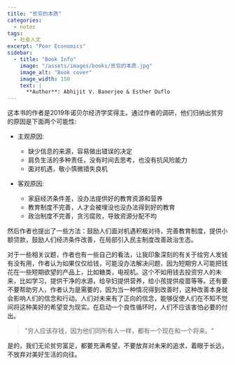 ```yaml
---
title: "贫穷的本质"
categories:
  - notes
tags:
  - 社会人文
excerpt: "Poor Economics"
sidebar:
  - title: "Book Info"
    image: "/assets/images/books/贫穷的本质.jpg"
    image_alt: "Book cover"
    image_width: 150
    text: |
      **Author**: Abhijit V. Banerjee & Esther Duflo
---
```


这本书的作者是2019年诺贝尔经济学奖得主。通过作者的调研，他们归纳出贫穷的原因是下面两个可能性:
- 主观原因:
  - 缺少信息的来源，容易做出错误的决定
  - 肩负生活的多种责任，没有时间去思考，也没有抗风险能力
  - 面对机遇，敬小慎微错失良机

- 客观原因:
  - 家庭经济条件差，没办法提供好的教育资源和营养
  - 教育制度不完善，人才会被埋没也没办法得到好的教育
  - 政治制度不完善，贪污腐败，导致资源分配不均

然后作者也提出了一些方法：鼓励人们面对机遇积极对待，完善教育制度，提供小额贷款，鼓励人们经济条件改善，在局部引入民主制度改善政治生态。

对于一些相关议题，作者也有一些自己的看法，让我印象深刻的有关于给穷人发钱有没有用，作者认为如果仅仅给钱，可能没办法解决问题，因为短期穷人可能把钱花在一些短期欲望的产品上，比如糖类，电视机。这个不如用钱去投资穷人的未来，比如学习，提供干净的水源，给孕妇提供营养，给小孩提供疫苗等等。还有要不要帮助穷人，作者认为是需要的，因为当一种情况得到改善时，这种改善本身就会影响人们的信念和行动。人们对未来有了正向的信念，能够促使人们在不知不觉间将这种美好的希望变为现实。在启动一个良性循环时，人们不应该害怕必要的付出。

> "穷人应该存钱，因为他们同所有人一样，都有一个现在和一个将来。"

是的，我们无论贫穷富足，都要充满希望，不要放弃对未来的追求，着眼于长远，不放弃对美好生活的向往。